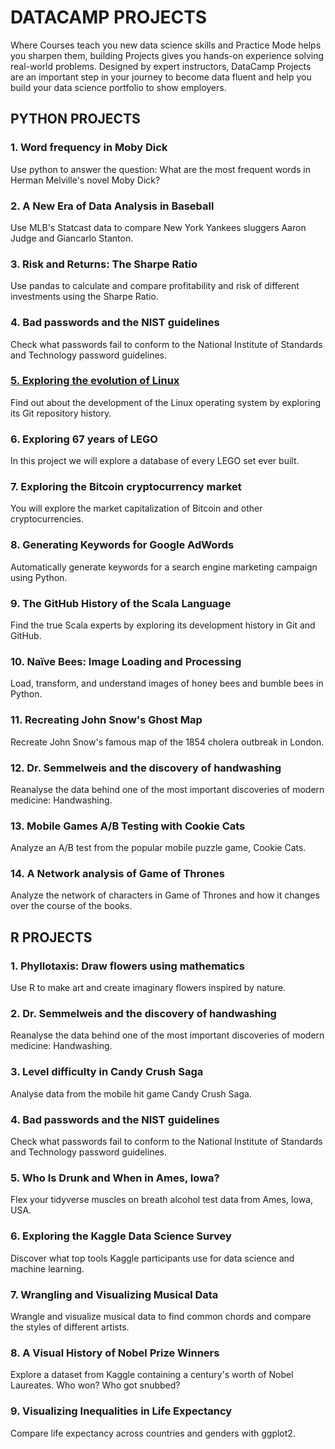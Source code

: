 # DATACAMP PROJECTS
Where Courses teach you new data science skills and Practice Mode helps you sharpen them, building Projects gives you hands-on experience solving real-world problems. Designed by expert instructors, DataCamp Projects are an important step in your journey to become data fluent and help you build your data science portfolio to show employers.

## PYTHON PROJECTS

### 1. Word frequency in Moby Dick
Use python to answer the question: What are the most frequent words in Herman Melville's novel Moby Dick?

### 2. A New Era of Data Analysis in Baseball
Use MLB's Statcast data to compare New York Yankees sluggers Aaron Judge and Giancarlo Stanton.

### 3. Risk and Returns: The Sharpe Ratio
Use pandas to calculate and compare profitability and risk of different investments using the Sharpe Ratio.

### 4. Bad passwords and the NIST guidelines
Check what passwords fail to conform to the National Institute of Standards and Technology password guidelines.

### [5. Exploring the evolution of Linux](https://github.com/arnarejo/DataCamp-Projects/tree/master/Pyhton-evolution-of-linux)
Find out about the development of the Linux operating system by exploring its Git repository history.

### 6. Exploring 67 years of LEGO
In this project we will explore a database of every LEGO set ever built.

### 7. Exploring the Bitcoin cryptocurrency market
You will explore the market capitalization of Bitcoin and other cryptocurrencies.

### 8. Generating Keywords for Google AdWords
Automatically generate keywords for a search engine marketing campaign using Python.

### 9. The GitHub History of the Scala Language
Find the true Scala experts by exploring its development history in Git and GitHub.

### 10. Naïve Bees: Image Loading and Processing
Load, transform, and understand images of honey bees and bumble bees in Python.

### 11. Recreating John Snow's Ghost Map
Recreate John Snow's famous map of the 1854 cholera outbreak in London.

### 12. Dr. Semmelweis and the discovery of handwashing
Reanalyse the data behind one of the most important discoveries of modern medicine: Handwashing.

### 13. Mobile Games A/B Testing with Cookie Cats
Analyze an A/B test from the popular mobile puzzle game, Cookie Cats.

### 14. A Network analysis of Game of Thrones
Analyze the network of characters in Game of Thrones and how it changes over the course of the books.

## R PROJECTS
### 1. Phyllotaxis: Draw flowers using mathematics
Use R to make art and create imaginary flowers inspired by nature.

### 2. Dr. Semmelweis and the discovery of handwashing
Reanalyse the data behind one of the most important discoveries of modern medicine: Handwashing.

### 3. Level difficulty in Candy Crush Saga
Analyse data from the mobile hit game Candy Crush Saga.

### 4. Bad passwords and the NIST guidelines
Check what passwords fail to conform to the National Institute of Standards and Technology password guidelines.

### 5. Who Is Drunk and When in Ames, Iowa?
Flex your tidyverse muscles on breath alcohol test data from Ames, Iowa, USA.

### 6. Exploring the Kaggle Data Science Survey
Discover what top tools Kaggle participants use for data science and machine learning.

### 7. Wrangling and Visualizing Musical Data
Wrangle and visualize musical data to find common chords and compare the styles of different artists.

### 8. A Visual History of Nobel Prize Winners
Explore a dataset from Kaggle containing a century's worth of Nobel Laureates. Who won? Who got snubbed?

### 9. Visualizing Inequalities in Life Expectancy
Compare life expectancy across countries and genders with ggplot2.
